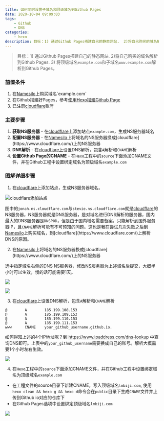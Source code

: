 ```yaml
---
title: 如何同时设置子域名和顶级域名到Github Pages
date: 2020-10-04 09:09:03
tags:
	- Github
	- DNS
categories: 
	- hexo
description: 目标：1) 通过Github Pages搭建自己的静态网站.  2)将自己购买的域名解析到Github Pages.  3) 将顶级域名example.com和子域名www.example.com解析到Github Pages。
---
```



> 目标：1) 通过Github Pages搭建自己的静态网站.  2)将自己购买的域名解析到Github Pages.  3) 将顶级域名`example.com`和子域名`www.example.com`解析到Github Pages。



### 前置条件 

1. 在[Namesilo](https://www.namesilo.com/**?rid=8dbc698fz**)上购买域名`example.com`
2. 在Github搭建好Pages，参考[使用Hexo搭建Github Page](https://lmbiji.com/create-github-pages-with-hexo.html)
3. 已注册[cloudflare](https://www.cloudflare.com/)账号



### 主要步骤

1. **获取NS服务器** - 在[cloudflare](https://www.cloudflare.com/)上添加站点`example.com`，生成NS服务器域名
2. **配置NS服务器** - 在[Namesilo](https://www.namesilo.com/**?rid=8dbc698fz**)上将域名的NS服务器换成[cloudflare](https://www.cloudflare.com/)上的NS服务器
3. **DNS解析** - 在[cloudflare](https://www.cloudflare.com/)上设置DNS解析，包含`A`解析和`CNAME`解析
4. **设置Github Page的CNAME** - 在`Hexo`工程中的`source`下面添加CNAME文件，并在Github工程中设置绑定域名为顶级域名`example.com`



### 图解详细步骤



1. 在[cloudflare](https://www.cloudflare.com/)上添加站点，生成NS服务器域名。

![cloudflare添加站点](https://cdn.jsdelivr.net/gh/meixuhong/cdn/img/Cloudflare-addsite.jpg)

图中的`jonah.ns.cloudflare.com`与`stevie.ns.cloudflare.com`就是[cloudflare](https://www.cloudflare.com/)的NS服务器，NS服务器就是DNS服务器，是对域名进行DNS解析的服务器，国内最大的DNS服务器是`DNSPOD`，但是由于国内域名需要备案，只能解析到国外服务器IP，且`CNAME`解析可能有不可预知的问题。这也是我在尝试几次失败之后到[Namesilo](https://www.namesilo.com/**?rid=8dbc698fz**)上购买域名，到[cloudflare](https://www.cloudflare.com/)上解析DNS的原因。



2. 在[Namesilo](https://www.namesilo.com/**?rid=8dbc698fz**)上将域名的NS服务器换成[cloudflare](https://www.cloudflare.com/)上的NS服务器

选中指定域名右侧的DNS NS服务器，修改NS服务器为上述域名后提交，大概半小时可以生效，慢的话可能需要1天。

![](https://cdn.jsdelivr.net/gh/meixuhong/cdn/img/namesilo-dns-NS.jpg)



![](https://cdn.jsdelivr.net/gh/meixuhong/cdn/img/namesilo-dns-NS-change.jpg)



3. 在[cloudflare](https://www.cloudflare.com/)上设置DNS解析，包含`A`解析和`CNAME`解析



```
@        A        185.199.108.153
@        A        185.199.109.153
@        A        185.199.110.153
@        A        185.199.111.153
www      CNAME    your_github_username.github.io.
```

如何得知上述的4个IP地址呢？到 https://www.ipaddress.com/dns-lookup 中查询DNS即可。上表中的`your_github_username`需要换成自己的账号。解析大概需要1个小时左右生效。

![](https://cdn.jsdelivr.net/gh/meixuhong/cdn/img/cloudflare-lmbiji.com.jpg)





4.  在`Hexo`工程中的`source`下面添加CNAME文件，并在Github工程中设置绑定域名为顶级域名`example.com`

- 在工程文件的source目录下新建CNAME，写入顶级域名`lmbiji.com`, 使用`hexo clean && hexo g && hexo d`命令会在`public`目录下生成`CNAME`文件并上传到Github io对应的仓库下
- 在Github Pages选项中设置绑定顶级域名`lmbiji.com`

![](https://cdn.jsdelivr.net/gh/meixuhong/cdn/img/github-naked-domain.jpg)

